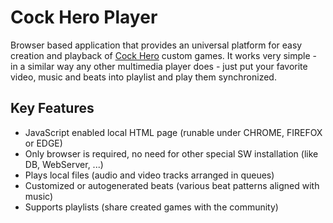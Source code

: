 # Cock Hero Player
Browser based application that provides an universal platform for easy creation and playback of [Cock Hero](https://www.cockhero.info) custom games.
It works very simple - in a similar way any other multimedia player does - just put your favorite video, music and beats into playlist and play them synchronized.
## Key Features
* JavaScript enabled local HTML page (runable under CHROME, FIREFOX or EDGE)
* Only browser is required, no need for other special SW installation (like DB, WebServer, ...)
* Plays local files (audio and video tracks arranged in queues)
* Customized or autogenerated beats (various beat patterns aligned with music)
* Supports playlists (share created games with the community)

